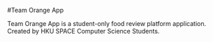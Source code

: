 #Team Orange App

Team Orange App is a student-only food review platform application. Created by HKU SPACE Computer Science Students.
